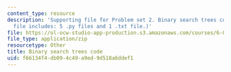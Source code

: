 ```yaml
---
content_type: resource
description: 'Supporting file for Problem set 2. Binary search trees code. (This zip
  file includes: 5 .py files and 1 .txt file.)'
file: https://ol-ocw-studio-app-production.s3.amazonaws.com/courses/6-006-introduction-to-algorithms-spring-2008/f66134f4db094c49a9ed9d518a6ddef1_ps2_bst.zip
file_type: application/zip
resourcetype: Other
title: Binary search trees code
uid: f66134f4-db09-4c49-a9ed-9d518a6ddef1
---
```

